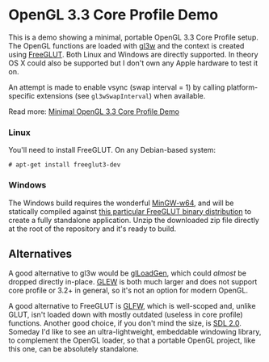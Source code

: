 # OpenGL 3.3 Core Profile Demo

This is a demo showing a minimal, portable OpenGL 3.3 Core Profile
setup. The OpenGL functions are loaded with [gl3w][gl3w] and the
context is created using [FreeGLUT][glut]. Both Linux and Windows are
directly supported. In theory OS X could also be supported but I don't
own any Apple hardware to test it on.

An attempt is made to enable vsync (swap interval = 1) by calling
platform-specific extensions (see `gl3wSwapInterval`) when available.

Read more: [Minimal OpenGL 3.3 Core Profile Demo][more]

### Linux

You'll need to install FreeGLUT. On any Debian-based system:

    # apt-get install freeglut3-dev

### Windows

The Windows build requires the wonderful [MinGW-w64][mingw], and will
be statically compiled against [this particular FreeGLUT binary
distribution][bin] to create a fully standalone application. Unzip the
downloaded zip file directly at the root of the repository and it's
ready to build.

## Alternatives

A good alternative to gl3w would be [glLoadGen][glloadgen], which
could *almost* be dropped directly in-place. [GLEW][glew] is both much
larger and does not support core profile or 3.2+ in general, so it's
not an option for modern OpenGL.

A good alternative to FreeGLUT is [GLFW][glfw], which is well-scoped
and, unlike GLUT, isn't loaded down with mostly outdated (useless in
core profile) functions. Another good choice, if you don't mind the
size, is [SDL 2.0][sdl]. Someday I'd like to see an ultra-lightweight,
embeddable windowing library, to complement the OpenGL loader, so that
a portable OpenGL project, like this one, can be absolutely
standalone.


[gl3w]: https://github.com/skaslev/gl3w
[glut]: http://freeglut.sourceforge.net/
[mingw]: http://mingw-w64.sourceforge.net/
[bin]: http://www.transmissionzero.co.uk/software/freeglut-devel/
[glloadgen]: https://bitbucket.org/alfonse/glloadgen/wiki/Home
[glew]: http://glew.sourceforge.net/
[glfw]: http://www.glfw.org/
[sdl]: https://www.libsdl.org/
[more]: http://nullprogram.com/blog/2015/06/06/
